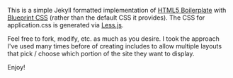 This is a simple Jekyll formatted implementation of [HTML5 Boilerplate](http://html5boilerplate.com) with [Blueprint CSS](http://blueprintcss.org) (rather than the default CSS it provides).  The CSS for application.css is generated via [Less.js](http://github.com/cloudhead/less.js).

Feel free to fork, modify, etc. as much as you desire.  I took the approach I've used many times before of creating includes to allow multiple layouts that pick / choose which portion of the site they want to display.

Enjoy!
